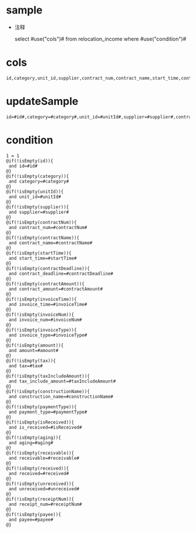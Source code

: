 sample
===
* 注释

	select #use("cols")# from relocation_income  where  #use("condition")#

cols
===
	id,category,unit_id,supplier,contract_num,contract_name,start_time,contract_deadline,contract_amount,invoice_time,invoice_num,invoice_type,amount,tax,tax_include_amount,construction_name,payment_type,is_received,aging,receivable,received,unreceived,receipt_num,payee

updateSample
===
	
	id=#id#,category=#category#,unit_id=#unitId#,supplier=#supplier#,contract_num=#contractNum#,contract_name=#contractName#,start_time=#startTime#,contract_deadline=#contractDeadline#,contract_amount=#contractAmount#,invoice_time=#invoiceTime#,invoice_num=#invoiceNum#,invoice_type=#invoiceType#,amount=#amount#,tax=#tax#,tax_include_amount=#taxIncludeAmount#,construction_name=#constructionName#,payment_type=#paymentType#,is_received=#isReceived#,aging=#aging#,receivable=#receivable#,received=#received#,unreceived=#unreceived#,receipt_num=#receiptNum#,payee=#payee#

condition
===

	1 = 1  
	@if(!isEmpty(id)){
	 and id=#id#
	@}
	@if(!isEmpty(category)){
	 and category=#category#
	@}
	@if(!isEmpty(unitId)){
	 and unit_id=#unitId#
	@}
	@if(!isEmpty(supplier)){
	 and supplier=#supplier#
	@}
	@if(!isEmpty(contractNum)){
	 and contract_num=#contractNum#
	@}
	@if(!isEmpty(contractName)){
	 and contract_name=#contractName#
	@}
	@if(!isEmpty(startTime)){
	 and start_time=#startTime#
	@}
	@if(!isEmpty(contractDeadline)){
	 and contract_deadline=#contractDeadline#
	@}
	@if(!isEmpty(contractAmount)){
	 and contract_amount=#contractAmount#
	@}
	@if(!isEmpty(invoiceTime)){
	 and invoice_time=#invoiceTime#
	@}
	@if(!isEmpty(invoiceNum)){
	 and invoice_num=#invoiceNum#
	@}
	@if(!isEmpty(invoiceType)){
	 and invoice_type=#invoiceType#
	@}
	@if(!isEmpty(amount)){
	 and amount=#amount#
	@}
	@if(!isEmpty(tax)){
	 and tax=#tax#
	@}
	@if(!isEmpty(taxIncludeAmount)){
	 and tax_include_amount=#taxIncludeAmount#
	@}
	@if(!isEmpty(constructionName)){
	 and construction_name=#constructionName#
	@}
	@if(!isEmpty(paymentType)){
	 and payment_type=#paymentType#
	@}
	@if(!isEmpty(isReceived)){
	 and is_received=#isReceived#
	@}
	@if(!isEmpty(aging)){
	 and aging=#aging#
	@}
	@if(!isEmpty(receivable)){
	 and receivable=#receivable#
	@}
	@if(!isEmpty(received)){
	 and received=#received#
	@}
	@if(!isEmpty(unreceived)){
	 and unreceived=#unreceived#
	@}
	@if(!isEmpty(receiptNum)){
	 and receipt_num=#receiptNum#
	@}
	@if(!isEmpty(payee)){
	 and payee=#payee#
	@}
	
	